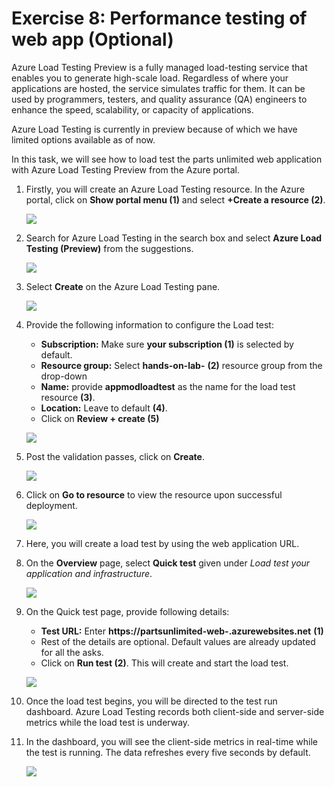 # Exercise 8: Performance testing of web app (Optional)

Azure Load Testing Preview is a fully managed load-testing service that enables you to generate high-scale load. Regardless of where your applications are hosted, the service simulates traffic for them. It can be used by programmers, testers, and quality assurance (QA) engineers to enhance the speed, scalability, or capacity of applications.

Azure Load Testing is currently in preview because of which we have limited options available as of now.

In this task, we will see how to load test the parts unlimited web application with Azure Load Testing Preview from the Azure portal.

1. Firstly, you will create an Azure Load Testing resource. In the Azure portal, click on **Show portal menu (1)** and select **+Create a resource (2)**.

   ![](media/pe-25.png)

2. Search for Azure Load Testing in the search box and select **Azure Load Testing (Preview)** from the suggestions.
 
   ![](media/pe-26.png)

3. Select **Create** on the Azure Load Testing pane.
 
    ![](media/pe-27.png)

4. Provide the following information to configure the Load test:

   - **Subscription:** Make sure **your subscription (1)** is selected by default.
   - **Resource group:** Select **hands-on-lab-<inject key="DeploymentID" enableCopy="false"/>** **(2)** resource group from the drop-down
   - **Name:** provide **appmodloadtest** as the name for the load test resource **(3)**.
   - **Location:** Leave to default **(4)**.
   - Click on **Review + create (5)**
 
    
    ![](media/loadtest1.png)
    
5. Post the validation passes, click on **Create**.

    ![](media/loadtest2.png)

6. Click on **Go to resource** to view the resource upon successful deployment.

    ![](media/loadtest3.png)

7. Here, you will create a load test by using the web application URL.

8. On the **Overview** page, select **Quick test** given under _Load test your application and infrastructure_.

    ![](media/loadtest4.png)

9. On the Quick test page, provide following details:

   - **Test URL:** Enter **https://partsunlimited-web-<inject key="DeploymentID" enableCopy="false"/>.azurewebsites.net** **(1)**
   - Rest of the details are optional. Default values are already updated for all the asks.
   -  Click on **Run test (2)**. This will create and start the load test.

     ![](media/loadtest5.png)

10. Once the load test begins, you will be directed to the test run dashboard. Azure Load Testing records both client-side and server-side metrics while the load test is underway. 

11. In the dashboard, you will see the client-side metrics in real-time while the test is running. The data refreshes every five seconds by default.

    ![](media/loadtest6.png)
    
